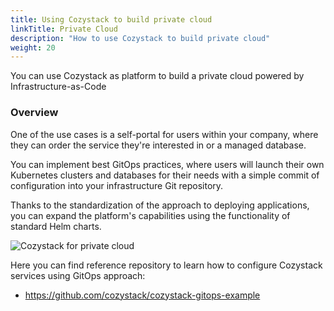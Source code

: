 ```yaml
---
title: Using Cozystack to build private cloud
linkTitle: Private Cloud
description: "How to use Cozystack to build private cloud"
weight: 20
---
```


You can use Cozystack as platform to build a private cloud powered by Infrastructure-as-Code

### Overview

One of the use cases is a self-portal for users within your company, where they can order the service they're interested in or a managed database.

You can implement best GitOps practices, where users will launch their own Kubernetes clusters and databases for their needs with a simple commit of configuration into your infrastructure Git repository.

Thanks to the standardization of the approach to deploying applications, you can expand the platform's capabilities using the functionality of standard Helm charts.

![Cozystack for private cloud](/img/case-private-cloud.png)

Here you can find reference repository to learn how to configure Cozystack services using GitOps approach:

- https://github.com/cozystack/cozystack-gitops-example
